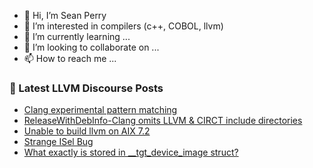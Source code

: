- 👋 Hi, I’m Sean Perry
- 👀 I’m interested in compilers (c++, COBOL, llvm)
- 🌱 I’m currently learning ...
- 💞️ I’m looking to collaborate on ...
- 📫 How to reach me ...

<!---
s66perry/s66perry is a ✨ special ✨ repository because its `README.md` (this file) appears on your GitHub profile.
You can click the Preview link to take a look at your changes.
--->
### 📕 Latest LLVM Discourse Posts

<!-- DISCOURSE-LLVM:START -->
- [Clang experimental pattern matching](https://discourse.llvm.org/t/clang-experimental-pattern-matching/76164#post_4)
- [ReleaseWithDebInfo-Clang omits LLVM &amp; CIRCT include directories](https://discourse.llvm.org/t/releasewithdebinfo-clang-omits-llvm-circt-include-directories/75987#post_2)
- [Unable to build llvm on AIX 7.2](https://discourse.llvm.org/t/unable-to-build-llvm-on-aix-7-2/76218#post_1)
- [Strange ISel Bug](https://discourse.llvm.org/t/strange-isel-bug/75030#post_6)
- [What exactly is stored in __tgt_device_image struct?](https://discourse.llvm.org/t/what-exactly-is-stored-in-tgt-device-image-struct/76216#post_2)
<!-- DISCOURSE-LLVM:END -->
